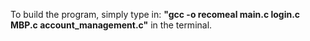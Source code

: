 To build the program, simply type in: **"gcc -o recomeal main.c login.c MBP.c account_management.c"** in the terminal.
